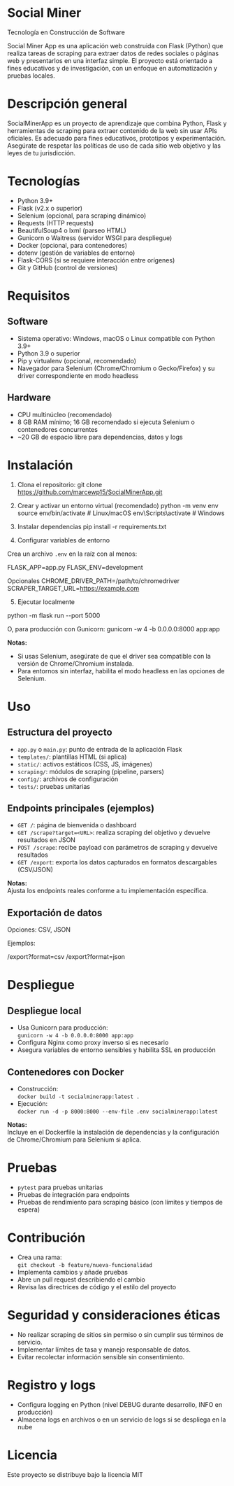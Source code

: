 # Social Miner
Tecnología en Construcción de Software

Social Miner App es una aplicación web construida con Flask (Python) que realiza tareas de scraping para extraer datos de redes sociales o páginas web y presentarlos en una interfaz simple. El proyecto está orientado a fines educativos y de investigación, con un enfoque en automatización y pruebas locales.

# Descripción general

SocialMinerApp es un proyecto de aprendizaje que combina Python, Flask y herramientas de scraping para extraer contenido de la web sin usar APIs oficiales. Es adecuado para fines educativos, prototipos y experimentación. Asegúrate de respetar las políticas de uso de cada sitio web objetivo y las leyes de tu jurisdicción.

# Tecnologías

- Python 3.9+  
- Flask (v2.x o superior)  
- Selenium (opcional, para scraping dinámico)  
- Requests (HTTP requests)  
- BeautifulSoup4 o lxml (parseo HTML)  
- Gunicorn o Waitress (servidor WSGI para despliegue)  
- Docker (opcional, para contenedores)  
- dotenv (gestión de variables de entorno)  
- Flask-CORS (si se requiere interacción entre orígenes)  
- Git y GitHub (control de versiones)  

# Requisitos

## Software

- Sistema operativo: Windows, macOS o Linux compatible con Python 3.9+  
- Python 3.9 o superior  
- Pip y virtualenv (opcional, recomendado)  
- Navegador para Selenium (Chrome/Chromium o Gecko/Firefox) y su driver correspondiente en modo headless  

## Hardware

- CPU multinúcleo (recomendado)  
- 8 GB RAM mínimo; 16 GB recomendado si ejecuta Selenium o contenedores concurrentes  
- ~20 GB de espacio libre para dependencias, datos y logs  

# Instalación

1. Clona el repositorio: git clone https://github.com/marcewp15/SocialMinerApp.git
2. Crear y activar un entorno virtual (recomendado)
python -m venv env
source env/bin/activate # Linux/macOS
env\Scripts\activate # Windows
3. Instalar dependencias
pip install -r requirements.txt

4. Configurar variables de entorno

Crea un archivo `.env` en la raíz con al menos:

FLASK_APP=app.py
FLASK_ENV=development

Opcionales
CHROME_DRIVER_PATH=/path/to/chromedriver
SCRAPER_TARGET_URL=https://example.com

5. Ejecutar localmente

python -m flask run --port 5000

O, para producción con Gunicorn:
gunicorn -w 4 -b 0.0.0.0:8000 app:app


**Notas:**  
- Si usas Selenium, asegúrate de que el driver sea compatible con la versión de Chrome/Chromium instalada.  
- Para entornos sin interfaz, habilita el modo headless en las opciones de Selenium.

# Uso

## Estructura del proyecto

- `app.py` o `main.py`: punto de entrada de la aplicación Flask  
- `templates/`: plantillas HTML (si aplica)  
- `static/`: activos estáticos (CSS, JS, imágenes)  
- `scraping/`: módulos de scraping (pipeline, parsers)  
- `config/`: archivos de configuración  
- `tests/`: pruebas unitarias  

## Endpoints principales (ejemplos)

- `GET /`: página de bienvenida o dashboard  
- `GET /scrape?target=<URL>`: realiza scraping del objetivo y devuelve resultados en JSON  
- `POST /scrape`: recibe payload con parámetros de scraping y devuelve resultados  
- `GET /export`: exporta los datos capturados en formatos descargables (CSV/JSON)  

**Notas:**  
Ajusta los endpoints reales conforme a tu implementación específica.

## Exportación de datos

Opciones: CSV, JSON  

Ejemplos:

/export?format=csv
/export?format=json


# Despliegue

## Despliegue local

- Usa Gunicorn para producción:  
  `gunicorn -w 4 -b 0.0.0.0:8000 app:app`  
- Configura Nginx como proxy inverso si es necesario  
- Asegura variables de entorno sensibles y habilita SSL en producción

## Contenedores con Docker

- Construcción:  
  `docker build -t socialminerapp:latest .`  
- Ejecución:  
  `docker run -d -p 8000:8000 --env-file .env socialminerapp:latest`  

**Notas:**  
Incluye en el Dockerfile la instalación de dependencias y la configuración de Chrome/Chromium para Selenium si aplica.

# Pruebas

- `pytest` para pruebas unitarias  
- Pruebas de integración para endpoints  
- Pruebas de rendimiento para scraping básico (con límites y tiempos de espera)

# Contribución

- Crea una rama:  
  `git checkout -b feature/nueva-funcionalidad`  
- Implementa cambios y añade pruebas  
- Abre un pull request describiendo el cambio  
- Revisa las directrices de código y el estilo del proyecto

# Seguridad y consideraciones éticas

- No realizar scraping de sitios sin permiso o sin cumplir sus términos de servicio.  
- Implementar límites de tasa y manejo responsable de datos.  
- Evitar recolectar información sensible sin consentimiento.

# Registro y logs

- Configura logging en Python (nivel DEBUG durante desarrollo, INFO en producción)  
- Almacena logs en archivos o en un servicio de logs si se despliega en la nube

# Licencia

Este proyecto se distribuye bajo la licencia MIT








